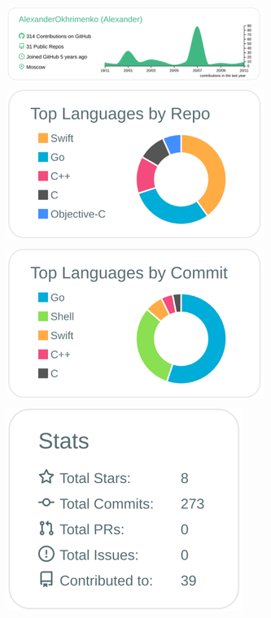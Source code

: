 [![](https://raw.githubusercontent.com/AlexanderOkhrimenko/AlexanderOkhrimenko/main/profile-summary-card-output/vue/0-profile-details.svg)](https://github.com/vn7n24fzkq/github-profile-summary-cards)

[![](https://raw.githubusercontent.com/AlexanderOkhrimenko/AlexanderOkhrimenko/main/profile-summary-card-output/default/1-repos-per-language.svg)](https://github.com/vn7n24fzkq/github-profile-summary-cards)

[![](https://raw.githubusercontent.com/AlexanderOkhrimenko/AlexanderOkhrimenko/main/profile-summary-card-output/default/2-most-commit-language.svg)](https://github.com/vn7n24fzkq/github-profile-summary-cards)

[![](https://raw.githubusercontent.com/AlexanderOkhrimenko/AlexanderOkhrimenko/main/profile-summary-card-output/default/3-stats.svg)](https://github.com/vn7n24fzkq/github-profile-summary-cards)
